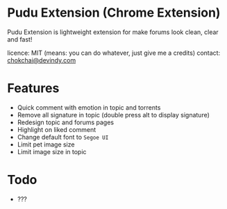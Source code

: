 Pudu Extension (Chrome Extension)
=================================
Pudu Extension is lightweight extension for make forums look clean, clear and fast!

licence: MIT (means: you can do whatever, just give me a credits)
contact: chokchai@devindy.com

Features
========

* Quick comment with emotion in topic and torrents
* Remove all signature in topic (double press alt to display signature)
* Redesign topic and forums pages
* Highlight on liked comment
* Change default font to `Segoe UI`
* Limit pet image size
* Limit image size in topic

Todo
====

* ???